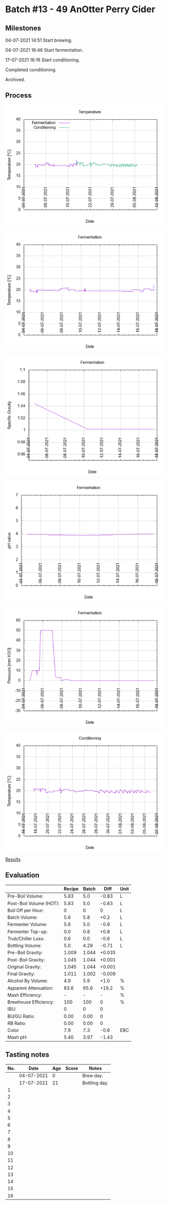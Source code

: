 # Batch #13 - 49 AnOtter Perry Cider

## Milestones

04-07-2021 14:51 Start brewing.

04-07-2021 16:46 Start fermentation.

17-07-2021 16:16 Start conditioning.

Completed conditioning.

Archived.

## Process

![temperature](temperature.png)

![fermentation](fermentation.png)

![specific gravity](gravity.png)

![pH](ph.png)

![pressure](pressure.png)

![conditioning](conditioning.png)

[Results](./Batch_13_49_AnOtter_Perry_Cider_results.pdf)

## Evaluation

|                         | Recipe | Batch | Diff   | Unit |
|-------------------------|--------|-------|--------|------|
| Pre-Boil Volume:        | 5.83   | 5.0   | -0.83  | L    |
| Post-Boil Volume (HOT): | 5.83   | 5.0   | -0.83  | L    |
| Boil Off per Hour:      | 0      | 0     |  0     | L    |
| Batch Volume:           | 5.6    | 5.8   | +0.2   | L    |
| Fermenter Volume:       | 5.6    | 5.0   | -0.6   | L    |
| Fermenter Top-up:       | 0.0    | 0.8   | +0.8   | L    |
| Trub/Chiller Loss:      | 0.6    | 0.0   | -0.6   | L    |
| Bottling Volume:        | 5.0    | 4.29  | -0.71  | L    |
| Pre-Boil Gravity:       | 1.009  | 1.044 | +0.035 |      |
| Post-Boil Gravity:      | 1.045  | 1.044 | +0.001 |      |
| Original Gravity:       | 1.045  | 1.044 | +0.001 |      |
| Final Gravity:          | 1.011  | 1.002 | -0.009 |      |
| Alcohol By Volume:      | 4.9    | 5.9   | +1.0   | %    |
| Apparent Attenuation:   | 83.6   | 95.6  | +19.2  | %    |
| Mash Efficiency:        | -      | -     |  -     | %    |
| Brewhouse Efficiency:   | 100    | 100   |  0     | %    |
| IBU:                    | 0      | 0     |  0     |      |
| BU/GU Ratio:            | 0.00   | 0.00  |  0     |      |
| RB Ratio:               | 0.00   | 0.00  |  0     |      |
| Color                   | 7.9    | 7.3   | -0.6   | EBC  |
| Mash pH:                | 5.40   | 3.97  | -1.43  |      |

## Tasting notes

| No. | Date       | Age | Score | Notes |
|-----|------------|-----|-------|-------|
|     | 04-07-2021 |   0 |       | Brew day. |
|     | 17-07-2021 |  21 |       | Bottling day. |
|   1 |            |     |       |  |
|   2 |            |     |       |  |
|   3 |            |     |       |  |
|   4 |            |     |       |  |
|   5 |            |     |       |  |
|   6 |            |     |       |  |
|   7 |            |     |       |  |
|   8 |            |     |       |  |
|   9 |            |     |       |  |
|  10 |            |     |       |  |
|  11 |            |     |       |  |
|  12 |            |     |       |  |
|  13 |            |     |       |  |
|  14 |            |     |       |  |
|  15 |            |     |       |  |
|  16 |            |     |       |  |
